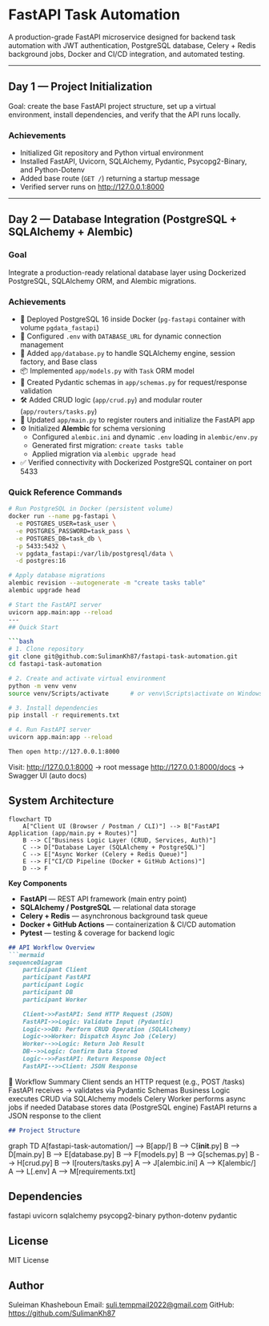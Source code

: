 # FastAPI Task Automation
A production-grade FastAPI microservice designed for backend task automation with JWT authentication, PostgreSQL database, Celery + Redis background jobs, Docker and CI/CD integration, and automated testing.

---

## Day 1 — Project Initialization
Goal: create the base FastAPI project structure, set up a virtual environment, install dependencies, and verify that the API runs locally.

### Achievements
- Initialized Git repository and Python virtual environment  
- Installed FastAPI, Uvicorn, SQLAlchemy, Pydantic, Psycopg2-Binary, and Python-Dotenv  
- Added base route (`GET /`) returning a startup message  
- Verified server runs on http://127.0.0.1:8000  

---
## Day 2 — Database Integration (PostgreSQL + SQLAlchemy + Alembic)

### Goal
Integrate a production-ready relational database layer using Dockerized PostgreSQL, SQLAlchemy ORM, and Alembic migrations.

### Achievements
- 🐘 Deployed PostgreSQL 16 inside Docker (`pg-fastapi` container with volume `pgdata_fastapi`)
- 🔗 Configured `.env` with `DATABASE_URL` for dynamic connection management
- 🧩 Added `app/database.py` to handle SQLAlchemy engine, session factory, and Base class
- 📦 Implemented `app/models.py` with `Task` ORM model
- 🧠 Created Pydantic schemas in `app/schemas.py` for request/response validation
- 🛠️ Added CRUD logic (`app/crud.py`) and modular router (`app/routers/tasks.py`)
- 🚀 Updated `app/main.py` to register routers and initialize the FastAPI app
- ⚙️ Initialized **Alembic** for schema versioning  
  - Configured `alembic.ini` and dynamic `.env` loading in `alembic/env.py`
  - Generated first migration: `create tasks table`
  - Applied migration via `alembic upgrade head`  
- ✅ Verified connectivity with Dockerized PostgreSQL container on port 5433

### Quick Reference Commands
```bash
# Run PostgreSQL in Docker (persistent volume)
docker run --name pg-fastapi \
  -e POSTGRES_USER=task_user \
  -e POSTGRES_PASSWORD=task_pass \
  -e POSTGRES_DB=task_db \
  -p 5433:5432 \
  -v pgdata_fastapi:/var/lib/postgresql/data \
  -d postgres:16

# Apply database migrations
alembic revision --autogenerate -m "create tasks table"
alembic upgrade head

# Start the FastAPI server
uvicorn app.main:app --reload
---
## Quick Start

```bash
# 1. Clone repository
git clone git@github.com:SulimanKh87/fastapi-task-automation.git
cd fastapi-task-automation

# 2. Create and activate virtual environment
python -m venv venv
source venv/Scripts/activate      # or venv\Scripts\activate on Windows

# 3. Install dependencies
pip install -r requirements.txt

# 4. Run FastAPI server
uvicorn app.main:app --reload

Then open http://127.0.0.1:8000
```
Visit:
http://127.0.0.1:8000
 → root message
http://127.0.0.1:8000/docs
 → Swagger UI (auto docs)

## System Architecture

```mermaid
flowchart TD
    A["Client UI (Browser / Postman / CLI)"] --> B["FastAPI Application (app/main.py + Routes)"]
    B --> C["Business Logic Layer (CRUD, Services, Auth)"]
    C --> D["Database Layer (SQLAlchemy + PostgreSQL)"]
    C --> E["Async Worker (Celery + Redis Queue)"]
    E --> F["CI/CD Pipeline (Docker + GitHub Actions)"]
    D --> F

```

**Key Components**
- **FastAPI** — REST API framework (main entry point)
- **SQLAlchemy / PostgreSQL** — relational data storage
- **Celery + Redis** — asynchronous background task queue
- **Docker + GitHub Actions** — containerization & CI/CD automation
- **Pytest** — testing & coverage for backend logic

```markdown
## API Workflow Overview
```mermaid
sequenceDiagram
    participant Client
    participant FastAPI
    participant Logic
    participant DB
    participant Worker

    Client->>FastAPI: Send HTTP Request (JSON)
    FastAPI->>Logic: Validate Input (Pydantic)
    Logic->>DB: Perform CRUD Operation (SQLAlchemy)
    Logic->>Worker: Dispatch Async Job (Celery)
    Worker-->>Logic: Return Job Result
    DB-->>Logic: Confirm Data Stored
    Logic-->>FastAPI: Return Response Object
    FastAPI-->>Client: JSON Response
```        
🧠 Workflow Summary
Client sends an HTTP request (e.g., POST /tasks)
FastAPI receives → validates via Pydantic Schemas
Business Logic executes CRUD via SQLAlchemy models
Celery Worker performs async jobs if needed
Database stores data (PostgreSQL engine)
FastAPI returns a JSON response to the client

```markdown
## Project Structure
```
graph TD
    A[fastapi-task-automation/] --> B[app/]
    B --> C[__init__.py]
    B --> D[main.py]
    B --> E[database.py]
    B --> F[models.py]
    B --> G[schemas.py]
    B --> H[crud.py]
    B --> I[routers/tasks.py]
    A --> J[alembic.ini]
    A --> K[alembic/]
    A --> L[.env]
    A --> M[requirements.txt]

## Dependencies
fastapi
uvicorn
sqlalchemy
psycopg2-binary
python-dotenv
pydantic

## License
MIT License
## Author
Suleiman Khasheboun
Email: suli.tempmail2022@gmail.com
GitHub: https://github.com/SulimanKh87